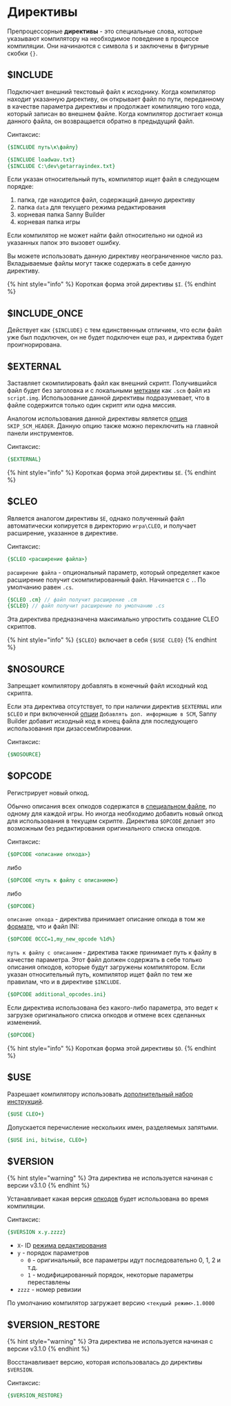 # Директивы

Препроцессорные **директивы** - это специальные слова, которые указывают компилятору на необходимое поведение в процессе компиляции. Они начинаются с символа `$` и заключены в фигурные скобки `{}`.

## $INCLUDE

Подключает внешний текстовый файл к исходнику. Когда компилятор находит указанную директиву, он открывает файл по пути, переданному в качестве параметра директивы и продолжает компиляцию того кода, который записан во внешнем файле. Когда компилятор достигает конца данного файла, он возвращается обратно в предыдущий файл.

Синтаксис:

```pascal
{$INCLUDE путь\к\файлу}
```

```pascal
{$INCLUDE loadwav.txt}
{$INCLUDE C:\dev\getarrayindex.txt}
```

Если указан относительный путь, компилятор ищет файл в следующем порядке:

1. папка, где находится файл, содержащий данную директиву
2. папка `data` для текущего режима редактирования
3. корневая папка Sanny Builder
4. корневая папка игры

Если компилятор не может найти файл относительно ни одной из указанных папок это вызовет ошибку.

Вы можете использовать данную директиву неограниченное число раз. Вкладываемые файлы могут также содержать в себе данную директиву.

{% hint style="info" %}
Короткая форма этой директивы `$I`.
{% endhint %}

## $INCLUDE\_ONCE

Действует как `{$INCLUDE}` с тем единственным отличием, что если файл уже был подключен, он не будет подключен еще раз, и директива будет проигнорирована.

## $EXTERNAL

Заставляет скомпилировать файл как внешний скрипт. Получившийся файл будет без заголовка и с локальными [метками](data-types.md#metki) как `.scm` файл из `script.img`. Использование данной директивы подразумевает, что в файле содержится только один скрипт или одна миссия.

Аналогом использования данной директивы является [опция](../editor/console.md#skip\_scm\_header) `SKIP_SCM_HEADER`. Данную опцию также можно переключить на главной панели инструментов.

Синтаксис:

```pascal
{$EXTERNAL}
```

{% hint style="info" %}
Короткая форма этой директивы `$E`.
{% endhint %}

## $CLEO

Является аналогом директивы `$E`, однако полученный файл автоматически копируется в директорию `игра\CLEO`, и получает расширение, указанное в директиве.

Синтаксис:

```pascal
{$CLEO <расширение файла>}
```

`расширение файла` - опциональный параметр, который определяет какое расширение получит скомпилированный файл. Начинается с `.`. По умолчанию равен `.cs`.

```pascal
{$CLEO .cm} // файл получит расширение .cm
{$CLEO} // файл получит расширение по умолчанию .cs
```

Эта директива предназначена максимально упростить создание CLEO скриптов.

{% hint style="info" %}
`{$CLEO}` включает в себя `{$USE CLEO}`
{% endhint %}

## $NOSOURCE

Запрещает компилятору добавлять в конечный файл исходный код скрипта.&#x20;

Если эта директива отсутствует, то при наличии директив `$EXTERNAL` или `$CLEO` и при включенной [опции](../editor/options/general.md#dobavlyat-dopolnitelnuyu-informaciyu-v-scm) `Добавлять доп. информацию в SCM`, Sanny Builder добавит исходный код в конец файла для последующего использования при дизассемблировании.

Синтаксис:

```pascal
{$NOSOURCE}
```

## $OPCODE

Регистрирует новый опкод.&#x20;

Обычно описания всех опкодов содержатся в [специальном файле](../edit-modes/opcodes-list-scm.ini.md), по одному для каждой игры. Но иногда необходимо добавить новый опкод для использования в текущем скрипте. Директива `$OPCODE` делает это возможным без редактирования оригинального списка опкодов.

Синтаксис:

```pascal
{$OPCODE <описание опкода>}
```

либо

```pascal
{$OPCODE <путь к файлу с описанием>}
```

либо

```pascal
{$OPCODE}
```

`описание опкода` - директива принимает описание опкода в том же [формате](../edit-modes/opcodes-list-scm.ini.md#opkody), что и файл INI:

```pascal
{$OPCODE 0CCC=1,my_new_opcode %1d%}
```

`путь к файлу с описанием` - директива также принимает путь к файлу в качестве параметра. Этот файл должен содержать в себе только описания опкодов, которые будут загружены компилятором. Если указан относительный путь, компилятор ищет файл по тем же правилам, что и в директиве `$INCLUDE`.

```pascal
{$OPCODE additional_opcodes.ini}
```

Если директива использована без какого-либо параметра, это ведет к загрузке оригинального списка опкодов и отмене всех сделанных изменений.

```pascal
{$OPCODE}
```

{% hint style="info" %}
Короткая форма этой директивы `$O`.
{% endhint %}

## $USE

Разрешает компилятору использовать [дополнительный набор инструкций](../edit-modes/extensions.md).

```pascal
{$USE CLEO+}
```

Допускается перечисление нескольких имен, разделяемых запятыми.

```pascal
{$USE ini, bitwise, CLEO+}
```

## $VERSION

{% hint style="warning" %}
Эта директива не используется начиная с версии v3.1.0
{% endhint %}

Устанавливает какая версия [опкодов](../edit-modes/opcodes-list-scm.ini.md) будет использована во время компиляции.

Синтаксис:

```pascal
{$VERSION x.y.zzzz}
```

* `X`- ID [режима редактирования](../edit-modes/)
* `y` - порядок параметров
  * `0` - оригинальный, все параметры идут последовательно 0, 1, 2 и т.д.
  * `1` - модифицированный порядок, некоторые параметры переставлены
* `zzzz` - номер ревизии

По умолчанию компилятор загружает версию `<текущий режим>.1.0000`

## $VERSION\_RESTORE

{% hint style="warning" %}
Эта директива не используется начиная с версии v3.1.0
{% endhint %}

Восстанавливает версию, которая использовалась до директивы `$VERSION`.

Синтаксис:

```pascal
{$VERSION_RESTORE}
```
